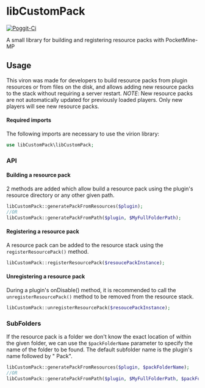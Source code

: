 # libCustomPack

[![Poggit-Ci](https://poggit.pmmp.io/ci.shield/jasonwynn10/libCustomPack/libCustomPack)](https://poggit.pmmp.io/ci/jasonwynn10/libCustomPack/libCustomPack)

A small library for building and registering resource packs with PocketMine-MP
## Usage
This viron was made for developers to build resource packs from plugin resources or from files on the disk, and allows adding new resource packs to the stack without requiring a server restart.
*NOTE*: New resource packs are not automatically updated for previously loaded players. Only new players will see new resource packs.

#### Required imports
The following imports are necessary to use the virion library:
```php
use libCustomPack\libCustomPack;
```

### API
#### Building a resource pack
2 methods are added which allow build a resource pack using the plugin's resource directory or any other given path.
```php
libCustomPack::generatePackFromResources($plugin);
//OR
libCustomPack::generatePackFromPath($plugin, $MyFullFolderPath);
```
#### Registering a resource pack
A resource pack can be added to the resource stack using the `registerResourcePack()` method.
```php
libCustomPack::registerResourcePack($resoucePackInstance);
```
#### Unregistering a resource pack
During a plugin's onDisable() method, it is recommended to call the `unregisterResourcePack()` method to be removed from the resource stack.
```php
libCustomPack::unregisterResourcePack($resoucePackInstance);
```

### SubFolders
If the resource pack is a folder we don't know the exact location of within the given folder, we can use the `$packFolderName` parameter to specify the name of the folder to be found.
The default subfolder name is the plugin's name followed by " Pack".
```php
libCustomPack::generatePackFromResources($plugin, $packFolderName);
//OR
libCustomPack::generatePackFromPath($plugin, $MyFullFolderPath, $packFolderName);
```